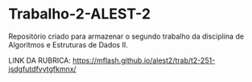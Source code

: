 # Trabalho-2-ALEST-2
Repositório criado para armazenar o segundo trabalho da disciplina de Algoritmos e Estruturas de Dados II.  

LINK DA RUBRICA: https://mflash.github.io/alest2/trab/t2-251-jsdgfutdfvytgfkmnx/
